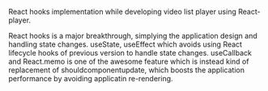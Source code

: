 React hooks implementation while developing video list player using React-player.

React hooks is a major breakthrough, simplying the application design and handling state changes. useState, useEffect which
avoids using React lifecycle hooks of previous version to handle state changes.
useCallback and React.memo is one of the awesome feature which is instead kind of replacement of shouldcomponentupdate, which
boosts the application performance by avoiding applicatin re-rendering.
